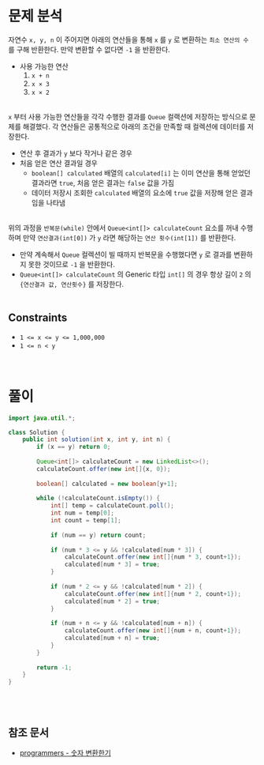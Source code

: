 # 문제 분석
자연수 `x, y, n` 이 주어지면 아래의 연산들을 통해 `x` 를 `y` 로 변환하는 `최소 연산의 수` 를 구해 반환한다. 만약 변환할 수 없다면 `-1` 을 반환한다.
- 사용 가능한 연산
    1. `x + n`
    2. `x × 3`
    3. `x × 2`
<br/><br/>

`x` 부터 사용 가능한 연산들을 각각 수행한 결과를 `Queue` 컬랙션에 저장하는 방식으로 문제를 해결했다. 각 연산들은 공통적으로 아래의 조건을 만족할 때 컬렉션에 데이터를 저장한다.
- 연산 후 결과가 `y` 보다 작거나 같은 경우
- 처음 얻은 연산 결과일 경우
    - `boolean[] calculated` 배열의 `calculated[i]` 는 이미 연산을 통해 얻었던 결과라면 `true`, 처음 얻은 결과는 `false` 값을 가짐
    - 데이터 저장시 조회한 `calculated` 배열의 요소에 `true` 값을 저장해 얻은 결과임을 나타냄
<br/><br/>

위의 과정을 `반복문(while)` 안에서 `Queue<int[]> calculateCount` 요소를 꺼내 수행하며 만약 `연산결과(int[0])` 가 `y` 라면 해당하는 `연산 횟수(int[1])` 를 반환한다.
- 만약 계속해서 `Queue` 컬렉션이 빌 때까지 반복문을 수행했다면 `y` 로 결과를 변환하지 못한 것이므로 `-1` 을 반환한다.
- `Queue<int[]> calculateCount` 의 Generic 타입 `int[]` 의 경우 항상 길이 `2` 의 `{연산결과 값, 연산횟수}` 를 저장한다.
<br/><br/>

## Constraints
- `1 <= x <= y <= 1,000,000`
- `1 <= n < y`
<br/><br/><br/>

# 풀이
```java
import java.util.*;

class Solution {
    public int solution(int x, int y, int n) {
        if (x == y) return 0;
        
        Queue<int[]> calculateCount = new LinkedList<>();
        calculateCount.offer(new int[]{x, 0});
        
        boolean[] calculated = new boolean[y+1];
        
        while (!calculateCount.isEmpty()) {
            int[] temp = calculateCount.poll();
            int num = temp[0];
            int count = temp[1];
            
            if (num == y) return count;
            
            if (num * 3 <= y && !calculated[num * 3]) {
                calculateCount.offer(new int[]{num * 3, count+1});
                calculated[num * 3] = true;
            }
            
            if (num * 2 <= y && !calculated[num * 2]) {
                calculateCount.offer(new int[]{num * 2, count+1});
                calculated[num * 2] = true;
            }
            
            if (num + n <= y && !calculated[num + n]) {
                calculateCount.offer(new int[]{num + n, count+1});
                calculated[num + n] = true;
            }
        }
        
        return -1;
    }
}
```
<br/><br/>

## 참조 문서
- [programmers - 숫자 변환한기](https://school.programmers.co.kr/learn/courses/30/lessons/154538#)